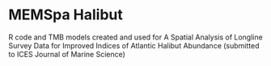 # MEMSpa Halibut
 R code and TMB models created and used for A Spatial Analysis of Longline Survey Data for Improved Indices of Atlantic Halibut Abundance (submitted to ICES Journal of Marine Science)
